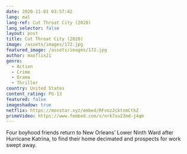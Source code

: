 ```yaml
---
date: 2020-11-01 03:57:42
lang: mal
lang-ref: Cut Throat City (2020)
lang_selector: false
layout: post
title: Cut Throat City (2020)
image: /assets/images/172.jpg
featured_image: /assets/images/172.jpg
author: maxflix21
genre:
  - Action
  - Crime
  - Drama
  - Thriller
country: United States
content_rating: PG-13
featured: false
imageshadow: true
netflix: https://movstar.xyz/embed/RFvoz2cktsmCtkZ
primeVideo: https://www.fembed.com/v/nrk7xu23md-j4qm
---
```

Four boyhood friends return to New Orleans’ Lower Ninth Ward after Hurricane Katrina, to find their home decimated and prospects for work swept away.